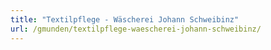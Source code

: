 ```yaml
---
title: "Textilpflege - Wäscherei Johann Schweibinz"
url: /gmunden/textilpflege-waescherei-johann-schweibinz/
---
```

